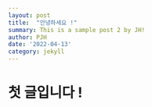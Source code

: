 ```yaml
---
layout: post
title:  "안녕하세요 !"
summary: This is a sample post 2 by JH!
author: PJH
date: '2022-04-13'
category: jekyll
---
```


# 첫 글입니다 !